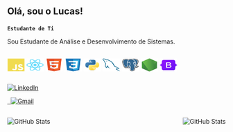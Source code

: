 ## Olá, sou o Lucas!

**`Estudante de Ti`**
<p>Sou Estudante de Análise e Desenvolvimento de Sistemas. </p>


<div style="display: inline_block"><br>
  <img align="center" alt="Rafa-Js" height="30" width="40" src="https://raw.githubusercontent.com/devicons/devicon/master/icons/javascript/javascript-plain.svg">
  <img align="center" alt="Rafa-React" height="30" width="40" src="https://raw.githubusercontent.com/devicons/devicon/master/icons/react/react-original.svg">
  <img align="center" alt="Rafa-HTML" height="30" width="40" src="https://raw.githubusercontent.com/devicons/devicon/master/icons/html5/html5-original.svg">
  <img align="center" alt="Rafa-CSS" height="30" width="40" src="https://raw.githubusercontent.com/devicons/devicon/master/icons/css3/css3-original.svg">
  <img align="center" alt="Rafa-Python" height="30" width="40" src="https://raw.githubusercontent.com/devicons/devicon/master/icons/python/python-original.svg">
  <img align="center" alt="MySQL" height="30" width="40" src="https://raw.githubusercontent.com/devicons/devicon/master/icons/mysql/mysql-original.svg">
  <img align="center" alt="PostgreSQL" height="30" width="40" src="https://raw.githubusercontent.com/devicons/devicon/master/icons/postgresql/postgresql-original.svg">
  <img align="center" alt="Node.js" height="30" width="40" src="https://raw.githubusercontent.com/devicons/devicon/master/icons/nodejs/nodejs-original.svg">
  <img align="center" alt="Bootstrap" height="30" width="40" src="https://raw.githubusercontent.com/devicons/devicon/master/icons/bootstrap/bootstrap-original.svg">

</div>

##

<a href="www.linkedin.com/in/llucas-rocha" target="_blank">
  <img src="https://img.shields.io/badge/-LinkedIn-%230077B5?style=for-the-badge&logo=linkedin&logoColor=white" alt="LinkedIn"> 
</a>
<a href="https://mail.google.com/mail/u/0/#inbox">

  <img src="https://img.shields.io/badge/Gmail-D14836?style=for-the-badge&logo=gmail&logoColor=white" alt="Gmail">

</a>


##

<p>
  <img 
    align="left" 
    alt="GitHub Stats" 
    height="176" 
    style="padding-right: 10px;" 
    src="https://github-readme-stats.vercel.app/api?username=llucaszr&show_icons=true&theme=midnight-purple&include_all_commits=true&locale=pt-br" 
  />

  <img 
    align="right" 
    alt="GitHub Stats" 
    height="176" 
    src="https://github-readme-stats.vercel.app/api/top-langs/?username=llucaszr&theme=midnight-purple&layout=compact&custom_title=Tecnologias&langs_count=9" 
  />
</p>
